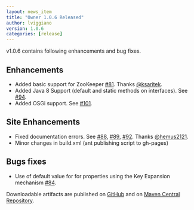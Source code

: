 ```yaml
---
layout: news_item
title: "Owner 1.0.6 Released"
author: lviggiano
version: 1.0.6
categories: [release]
---
```


v1.0.6 contains following enhancements and bug fixes.

Enhancements
------------
 * Added basic support for ZooKeeper [#81](https://github.com/lviggiano/owner/issues/81). Thanks [@ksaritek](https://github.com/ksaritek).
 * Added Java 8 Support (default and static methods on interfaces). See [#94](https://github.com/lviggiano/owner/issues/94).
 * Added OSGi support. See [#101](https://github.com/lviggiano/owner/issues/101).

Site Enhancements
-----------------
 * Fixed documentation errors. See [#88](https://github.com/lviggiano/owner/issues/88), [#89](https://github.com/lviggiano/owner/issues/89), [#92](https://github.com/lviggiano/owner/issues/92). Thanks [@hemus2121](https://github.com/hemus2121).
 * Minor changes in build.xml (ant publishing script to gh-pages)

Bugs fixes
----------
 * Use of default value for for properties using the Key Expansion mechanism [#84]( https://github.com/lviggiano/owner/pull/84).

Downloadable artifacts are published on [GitHub](https://github.com/lviggiano/owner/releases/tag/owner-1.0.6) and on [Maven Central Repository](http://repo1.maven.org/maven2/org/aeonbits/owner/owner/1.0.6/).
